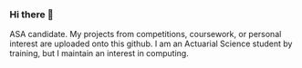 ### Hi there 👋

ASA candidate. My projects from competitions, coursework, or personal interest are uploaded onto this github.
I am an Actuarial Science student by training, but I maintain an interest in computing.

<!--
**gabrielyiu1998/gabrielyiu1998** is a ✨ _special_ ✨ repository because its `README.md` (this file) appears on your GitHub profile.

Here are some ideas to get you started:

- 🔭 I’m currently working on ...
- 🌱 I’m currently learning ...
- 👯 I’m looking to collaborate on ...
- 🤔 I’m looking for help with ...
- 💬 Ask me about ...
- 📫 How to reach me: ...
- 😄 Pronouns: ...
- ⚡ Fun fact: ...
-->
